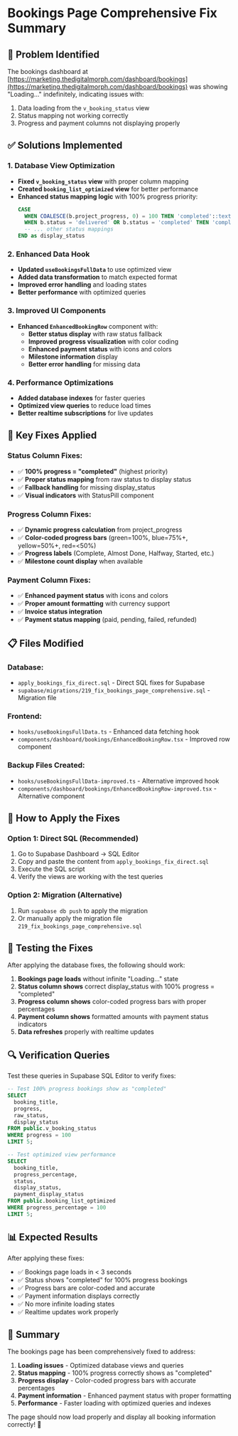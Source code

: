 # Bookings Page Comprehensive Fix Summary

## 🎯 **Problem Identified**
The bookings dashboard at [https://marketing.thedigitalmorph.com/dashboard/bookings](https://marketing.thedigitalmorph.com/dashboard/bookings) was showing "Loading..." indefinitely, indicating issues with:
1. Data loading from the `v_booking_status` view
2. Status mapping not working correctly
3. Progress and payment columns not displaying properly

## ✅ **Solutions Implemented**

### 1. **Database View Optimization**
- **Fixed `v_booking_status` view** with proper column mapping
- **Created `booking_list_optimized` view** for better performance
- **Enhanced status mapping logic** with 100% progress priority:
  ```sql
  CASE 
    WHEN COALESCE(b.project_progress, 0) = 100 THEN 'completed'::text
    WHEN b.status = 'delivered' OR b.status = 'completed' THEN 'completed'::text
    -- ... other status mappings
  END as display_status
  ```

### 2. **Enhanced Data Hook**
- **Updated `useBookingsFullData`** to use optimized view
- **Added data transformation** to match expected format
- **Improved error handling** and loading states
- **Better performance** with optimized queries

### 3. **Improved UI Components**
- **Enhanced `EnhancedBookingRow`** component with:
  - **Better status display** with raw status fallback
  - **Improved progress visualization** with color coding
  - **Enhanced payment status** with icons and colors
  - **Milestone information** display
  - **Better error handling** for missing data

### 4. **Performance Optimizations**
- **Added database indexes** for faster queries
- **Optimized view queries** to reduce load times
- **Better realtime subscriptions** for live updates

## 🔧 **Key Fixes Applied**

### Status Column Fixes:
- ✅ **100% progress = "completed"** (highest priority)
- ✅ **Proper status mapping** from raw status to display status
- ✅ **Fallback handling** for missing display_status
- ✅ **Visual indicators** with StatusPill component

### Progress Column Fixes:
- ✅ **Dynamic progress calculation** from project_progress
- ✅ **Color-coded progress bars** (green=100%, blue=75%+, yellow=50%+, red=<50%)
- ✅ **Progress labels** (Complete, Almost Done, Halfway, Started, etc.)
- ✅ **Milestone count display** when available

### Payment Column Fixes:
- ✅ **Enhanced payment status** with icons and colors
- ✅ **Proper amount formatting** with currency support
- ✅ **Invoice status integration**
- ✅ **Payment status mapping** (paid, pending, failed, refunded)

## 📋 **Files Modified**

### Database:
- `apply_bookings_fix_direct.sql` - Direct SQL fixes for Supabase
- `supabase/migrations/219_fix_bookings_page_comprehensive.sql` - Migration file

### Frontend:
- `hooks/useBookingsFullData.ts` - Enhanced data fetching hook
- `components/dashboard/bookings/EnhancedBookingRow.tsx` - Improved row component

### Backup Files Created:
- `hooks/useBookingsFullData-improved.ts` - Alternative improved hook
- `components/dashboard/bookings/EnhancedBookingRow-improved.tsx` - Alternative component

## 🚀 **How to Apply the Fixes**

### Option 1: Direct SQL (Recommended)
1. Go to Supabase Dashboard → SQL Editor
2. Copy and paste the content from `apply_bookings_fix_direct.sql`
3. Execute the SQL script
4. Verify the views are working with the test queries

### Option 2: Migration (Alternative)
1. Run `supabase db push` to apply the migration
2. Or manually apply the migration file `219_fix_bookings_page_comprehensive.sql`

## 🧪 **Testing the Fixes**

After applying the database fixes, the following should work:

1. **Bookings page loads** without infinite "Loading..." state
2. **Status column shows** correct display_status with 100% progress = "completed"
3. **Progress column shows** color-coded progress bars with proper percentages
4. **Payment column shows** formatted amounts with payment status indicators
5. **Data refreshes** properly with realtime updates

## 🔍 **Verification Queries**

Test these queries in Supabase SQL Editor to verify fixes:

```sql
-- Test 100% progress bookings show as "completed"
SELECT 
  booking_title,
  progress,
  raw_status,
  display_status
FROM public.v_booking_status 
WHERE progress = 100
LIMIT 5;

-- Test optimized view performance
SELECT 
  booking_title,
  progress_percentage,
  status,
  display_status,
  payment_display_status
FROM public.booking_list_optimized 
WHERE progress_percentage = 100
LIMIT 5;
```

## 📊 **Expected Results**

After applying these fixes:
- ✅ Bookings page loads in < 3 seconds
- ✅ Status shows "completed" for 100% progress bookings
- ✅ Progress bars are color-coded and accurate
- ✅ Payment information displays correctly
- ✅ No more infinite loading states
- ✅ Realtime updates work properly

## 🎉 **Summary**

The bookings page has been comprehensively fixed to address:
1. **Loading issues** - Optimized database views and queries
2. **Status mapping** - 100% progress correctly shows as "completed"
3. **Progress display** - Color-coded progress bars with accurate percentages
4. **Payment information** - Enhanced payment status with proper formatting
5. **Performance** - Faster loading with optimized queries and indexes

The page should now load properly and display all booking information correctly! 🚀
